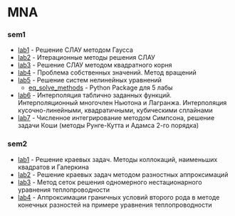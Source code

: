 # MNA
### sem1
- [lab1](https://github.com/SingularityUrBrain/MNA/tree/master/sem1/lab1) - Решение СЛАУ методом Гаусса
- [lab2](https://github.com/SingularityUrBrain/MNA/tree/master/sem1/lab2) - Итерационные методы решения СЛАУ
- [lab3](https://github.com/SingularityUrBrain/MNA/tree/master/sem1/lab3) - Решение СЛАУ методом квадратного корня
- [lab4](https://github.com/SingularityUrBrain/MNA/tree/master/sem1/lab4) - Проблема собственных значений. Метод вращений
- [lab5](https://github.com/SingularityUrBrain/MNA/tree/master/sem1/lab5) - Решение систем нелинейных уравнений
  - [eq_solve_methods](https://github.com/SingularityUrBrain/MNA/tree/master/sem1/eq_solve_methods) - Python Package для 5 лабы
- [lab6](https://github.com/SingularityUrBrain/MNA/tree/master/sem1/lab6) - Интерполяция таблично заданных функций. Интерполяционный многочлен Ньютона и Лагранжа. Интерполяция кусочно-линейными, квадратичными, кубическими сплайнами
- [lab7](https://github.com/SingularityUrBrain/MNA/tree/master/sem1/lab7) - Численное интегрирование методом Симпсона, решение задачи Коши (методы Рунге-Кутта и Адамса 2-го порядка)
### sem2
- [lab1](https://github.com/SingularityUrBrain/MNA/tree/master/sem2/lab1) - Решение краевых задач. Методы коллокаций, наименьших квадратов и Галеркина
- [lab2](https://github.com/SingularityUrBrain/MNA/tree/master/sem2/lab2) - Решение краевых задач методом разностных аппроксимаций
- [lab3](https://github.com/SingularityUrBrain/MNA/tree/master/sem2/lab3) - Метод сеток решения одномерного нестационарного уравнения теплопроводности
- [lab4](https://github.com/SingularityUrBrain/MNA/tree/master/sem2/lab4) - Аппроксимации граничных условий второго рода в методе конечных разностей на примере уравнения теплопроводности